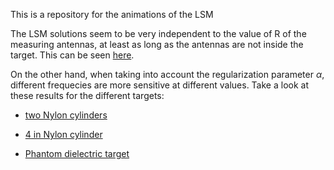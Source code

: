 This is a repository for the animations of the LSM

The LSM solutions seem to be very independent to the value of R of the measuring antennas, at least as long as the antennas are not inside the target. This can be seen [here](./Phantom/R_sweep/test_slider.html).

On the other hand, when taking into account the regularization parameter $\alpha$, different frequecies are more sensitive at different values. Take a look at these results for the different targets:

 - [two Nylon cylinders](./Nylon-Cyls/alpha_sweep/test_slider.html)

 - [$4$ in Nylon cylinder](./Nylon-4.0/alpha_sweep/test_slider.html)

 - [Phantom dielectric target](./Phantom/alpha_sweep/test_slider.html)
